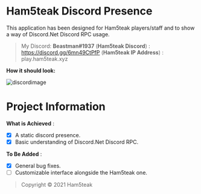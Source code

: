 # Ham5teak Discord Presence

This application has been designed for Ham5teak players/staff and to show a way of Discord.Net Discord RPC usage. 

> My Discord: **Beastman#1937**
(**Ham5teak Discord**) : https://discord.gg/6mn49CtPfP
(**Ham5teak IP Address**) : play.ham5teak.xyz

**How it should look:**

![discordimage](https://i.ibb.co/qgpLL7z/Screenshot-2021-04-19-144343.png)

# Project Information
**What is Achieved** :
- [x] A static discord presence.
- [x] Basic understanding of Discord.Net Discord RPC.

**To Be Added** :
- [x] General bug fixes.
- [ ] Customizable interface alongside the Ham5teak one.

> Copyright © 2021 Ham5teak 

